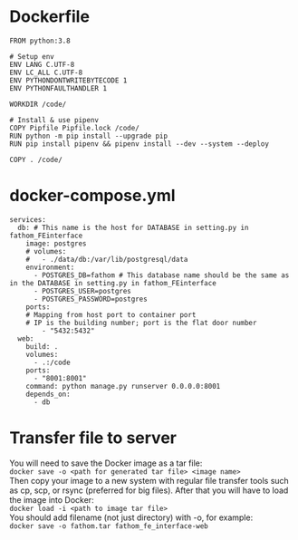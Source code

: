 # Dockerfile
```
FROM python:3.8

# Setup env
ENV LANG C.UTF-8
ENV LC_ALL C.UTF-8
ENV PYTHONDONTWRITEBYTECODE 1
ENV PYTHONFAULTHANDLER 1

WORKDIR /code/

# Install & use pipenv
COPY Pipfile Pipfile.lock /code/
RUN python -m pip install --upgrade pip
RUN pip install pipenv && pipenv install --dev --system --deploy

COPY . /code/
```
# docker-compose.yml
```
services:
  db: # This name is the host for DATABASE in setting.py in fathom_FEinterface
    image: postgres
    # volumes:
    #   - ./data/db:/var/lib/postgresql/data
    environment:
      - POSTGRES_DB=fathom # This database name should be the same as in the DATABASE in setting.py in fathom_FEinterface
      - POSTGRES_USER=postgres
      - POSTGRES_PASSWORD=postgres
    ports:
    # Mapping from host port to container port
    # IP is the building number; port is the flat door number
        - "5432:5432"
  web:
    build: .
    volumes:
      - .:/code
    ports:
      - "8001:8001"
    command: python manage.py runserver 0.0.0.0:8001
    depends_on:
      - db
```
# Transfer file to server
You will need to save the Docker image as a tar file:\
`docker save -o <path for generated tar file> <image name>`\
Then copy your image to a new system with regular file transfer tools such as cp, scp, or rsync (preferred for big files). After that you will have to load the image into Docker:\
`docker load -i <path to image tar file>`\
You should add filename (not just directory) with -o, for example:\
`docker save -o fathom.tar fathom_fe_interface-web`

